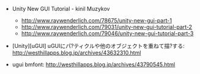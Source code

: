 * Unity New GUI Tutorial - kinil Muzykov
    - http://www.raywenderlich.com/78675/unity-new-gui-part-1
    - http://www.raywenderlich.com/79031/unity-new-gui-tutorial-part-2
    - http://www.raywenderlich.com/79046/unity-new-gui-tutorial-part-3

* [Unity][uGUI] uGUIにパ?ティクルや他のオブジェクトを重ねて描?する: http://westhillapps.blog.jp/archives/43632310.html
* ugui bmfont: http://westhillapps.blog.jp/archives/43790545.html